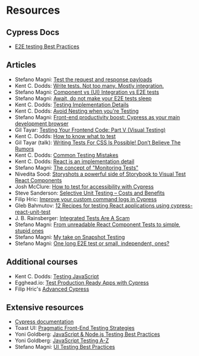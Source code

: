 # Resources

## Cypress Docs

- [E2E testing Best Practices](https://docs.cypress.io)
## Articles

- Stefano Magni: [Test the request and response payloads](https://github.com/NoriSte/ui-testing-best-practices/blob/master/sections/server-communication-testing/test-request-and-response-payload.md)
- Kent C. Dodds: [Write tests. Not too many. Mostly integration.](https://kentcdodds.com/blog/write-tests/)
- Stefano Magni: [Component vs (UI) Integration vs E2E tests](https://dev.to/noriste/component-vs-ui-integration-vs-e2e-tests-3i0d)
- Stefano Magni: [Await, do not make your E2E tests sleep](https://dev.to/noriste/await-do-not-make-your-e2e-tests-sleep-4g1o)
- Kent C. Dodds: [Testing Implementation Details](https://kentcdodds.com/blog/testing-implementation-details)
- Kent C. Dodds: [Avoid Nesting when you're Testing](https://kentcdodds.com/blog/avoid-nesting-when-youre-testing)
- Stefano Magni: [Front-end productivity boost: Cypress as your main development browser](https://dev.to/noriste/front-end-productivity-boost-cypress-as-your-main-development-browser-5cdk)
- Gil Tayar: [Testing Your Frontend Code: Part V (Visual Testing)](https://medium.com/@giltayar/testing-your-frontend-code-part-v-visual-testing-935864cfb5c7)
- Kent C. Dodds: [How to know what to test](https://kentcdodds.com/blog/how-to-know-what-to-test)
- Gil Tayar (talk): [Writing Tests For CSS Is Possible! Don’t Believe The Rumors](https://www.youtube.com/watch?v=Dl_XMd_1F6E)
- Kent C. Dodds: [Common Testing Mistakes](https://kentcdodds.com/blog/common-testing-mistakes)
- Kent C. Dodds: [React is an implementation detail](https://kentcdodds.com/blog/react-is-an-implementation-detail)
- Stefano Magni: [The concept of "Monitoring Tests"](https://dev.to/noriste/the-concept-of-monitoring-tests-4l5j)
- Nivedita Sood: [Storyshots a powerful side of Storybook to Visual Test React Components](https://medium.com/@nivedita.sood/storyshots-a-powerful-side-of-storybook-to-visual-test-react-components-1cf994084d65)
- Josh McClure: [How to test for accessibility with Cypress](https://www.deque.com/blog/how-to-test-for-accessibility-with-cypress/)
- Steve Sanderson: [Selective Unit Testing – Costs and Benefits](http://blog.stevensanderson.com/2009/11/04/selective-unit-testing-costs-and-benefits/)
- Filip Hric: [Improve your custom command logs in Cypress](https://filiphric.com/improve-your-custom-command-logs-in-cypress)
- Gleb Bahmutov: [12 Recipes for testing React applications using cypress-react-unit-test](https://dev.to/bahmutov/12-recipes-for-testing-react-applications-using-cypress-react-unit-test-46g6#component-cleans-up-on-unmount)
- J. B. Rainsberger: [Integrated Tests Are A Scam](https://www.youtube.com/watch?v=VDfX44fZoMc)
- Stefano Magni: [From unreadable React Component Tests to simple, stupid ones](https://dev.to/noriste/from-unreadable-react-component-tests-to-simple-stupid-ones-3ge6)
- Stefano Magni: [My take on Snapshot Testing](https://dev.to/noriste/my-take-on-snapshot-testing-19k6)
- Stefano Magni: [One long E2E test or small, independent, ones?](https://dev.to/noriste/one-long-e2e-test-or-small-independent-ones-33ao)


## Additional courses

- Kent C. Dodds: [Testing JavaScript](https://testingjavascript.com/)
- Egghead.io: [Test Production Ready Apps with Cypress](https://egghead.io/courses/test-production-ready-apps-with-cypress)
- Filip Hric's [Advanced Cypress](https://testautomationu.applitools.com/advanced-cypress-tutorial/)

## Extensive resources

- [Cypress documentation](https://docs.cypress.io/guides/overview/why-cypress.html)
- Toast UI: [Pragmatic Front-End Testing Strategies](https://medium.com/@toastui/pragmatic-front-end-testing-strategies-1-4a969ab09453)
- Yoni Goldberg: [JavaScript & Node.js Testing Best Practices](https://github.com/goldbergyoni/javascript-testing-best-practices)
- Yoni Goldberg: [JavaScript Testing A-Z](https://github.com/goldbergyoni/javascript-testing-a-to-z)
- Stefano Magni: [UI Testing Best Practices](https://github.com/NoriSte/ui-testing-best-practices)
